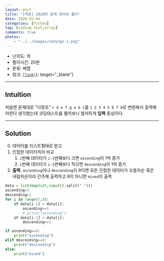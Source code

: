 ```yaml
---
layout: post
title: "[백준] 2920번 음계 파이썬 풀이"
date: 2020-05-04
categories: [Python]
tag: [coding-test,array]
comments: true
photos:
    - "../../images/coding1-1.png"
---
```



* 난이도: 하
* 풀이시간: 20분
* 분류: 배열
* 링크: [`[link]`](https://www.acmicpc.net/problem/2920){: target="_blank"}

----
## Intuition
처음엔 문제대로 "다장조" `c d e f g a b C`를 `1 2 3 4 5 6 7 8`로 변환해서 출력해야한다 생각했는데 코딩테스트를 풀어보니 철저하게 **입력** 중심이다. 

---
## Solution

0. 데이터를 리스트형태로 받고
1. 인접한 데이터끼리 비교
   1. `i`번째 데이터가 `i-1`번째보다 크면 `ascending`이 1씩 증가
   2. `i`번째 데이터가 `i-1`번째보다 작으면 `descending`이 1씩 증가
2. **출력**: `ascending`이나 `descending`이 8이면 모든 인접한 데이터가 오름차순 혹은 내림차순이라 간주해 출력하고 8이 아니면 `mixed`라 출력


```python
data = list(map(int,input().split(" ")))
ascending=1
descending=1
for i in range(1,8):    
    if data[i-1] < data[i]:
        ascending+=1
        # print("ascending")
    if data[i-1] > data[i]:
        descending+=1

if ascending==8:
    print("ascending")
elif descending==8:
    print("descending")
else:
    print("mixed")
```
